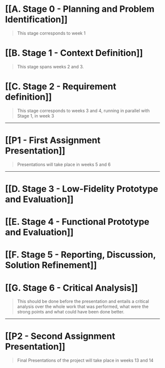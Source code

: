 <!-- 
This markdown document will contain all information and decisions concerning the HCI project for
< The Title of the Project Here >
Work carried out by:

-->

# [[A. Stage 0 - Planning and Problem Identification]]
 > 	This stage corresponds to week 1

<!-- For this stage you will need to read this:-->


# [[B. Stage 1 - Context Definition]]
> 	This stage spans weeks 2 and 3.


 
# [[C. Stage 2 - Requirement definition]]
>	This stage corresponds to weeks 3 and 4, running in parallel with Stage 1, in week 3
<!-- Based on the context definition and the devised scenarios, specify the requirements -->




---
# [[P1 - First Assignment Presentation]]
>	Presentations will take place in weeks 5 and 6
---

# [[D. Stage 3 - Low-Fidelity Prototype and Evaluation]]





# [[E. Stage 4 - Functional Prototype and Evaluation]]



## 



# [[F. Stage 5 - Reporting, Discussion, Solution Refinement]]



# [[G. Stage 6 - Critical Analysis]]
>	This should be done before the presentation and entails a critical analysis over the whole work that was performed, what were the strong points and what could have been done better.




---
# [[P2 - Second Assignment Presentation]]
>	Final Presentations of the project will take place in weeks 13 and 14


